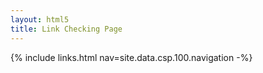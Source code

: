 ```yaml
---
layout: html5
title: Link Checking Page
---
```

{% include links.html nav=site.data.csp.100.navigation -%}
